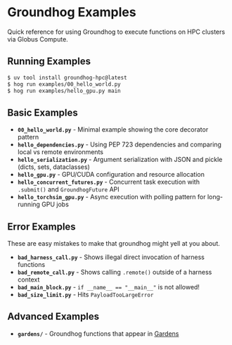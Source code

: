 # Groundhog Examples

Quick reference for using Groundhog to execute functions on HPC clusters via Globus Compute.

## Running Examples

```bash
$ uv tool install groundhog-hpc@latest
$ hog run examples/00_hello_world.py
$ hog run examples/hello_gpu.py main
```

## Basic Examples

- **`00_hello_world.py`** - Minimal example showing the core decorator pattern
- **`hello_dependencies.py`** - Using PEP 723 dependencies and comparing local vs remote environments
- **`hello_serialization.py`** - Argument serialization with JSON and pickle (dicts, sets, dataclasses)
- **`hello_gpu.py`** - GPU/CUDA configuration and resource allocation
- **`hello_concurrent_futures.py`** - Concurrent task execution with `.submit()` and `GroundhogFuture` API
- **`hello_torchsim_gpu.py`** - Async execution with polling pattern for long-running GPU jobs

## Error Examples

These are easy mistakes to make that groundhog might yell at you about.

- **`bad_harness_call.py`** - Shows illegal direct invocation of harness functions
- **`bad_remote_call.py`** - Shows calling `.remote()` outside of a harness context
- **`bad_main_block.py`** - `if __name__ == "__main__"` is not allowed!
- **`bad_size_limit.py`** - Hits `PayloadTooLargeError`

## Advanced Examples

- **`gardens/`** - Groundhog functions that appear in [Gardens](https://thegardens.ai/)
